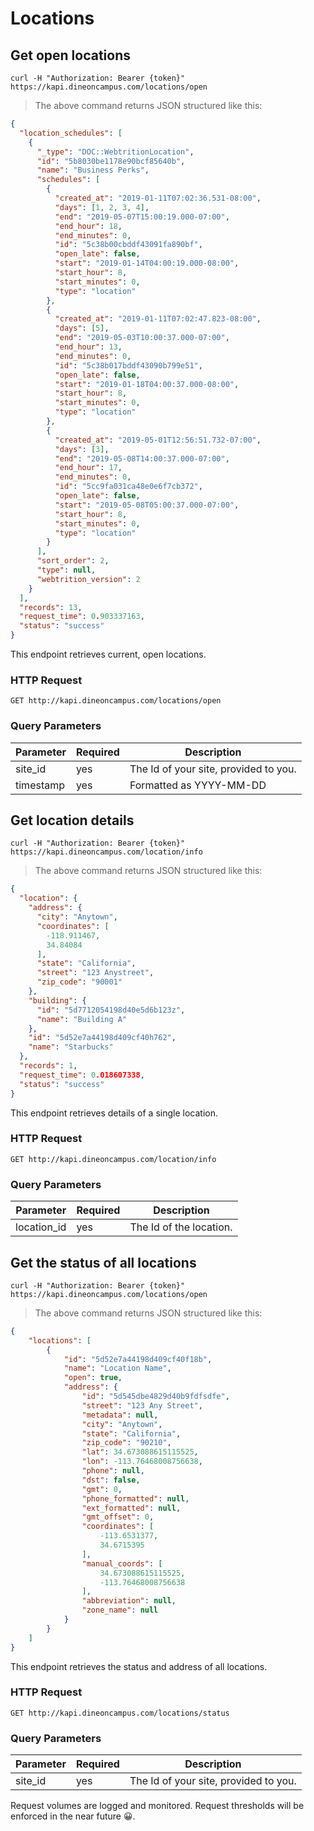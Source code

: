 # Locations

## Get open locations

```shell
curl -H "Authorization: Bearer {token}" https://kapi.dineoncampus.com/locations/open
```

> The above command returns JSON structured like this:

```json
{
  "location_schedules": [
    {
      "_type": "DOC::WebtritionLocation",
      "id": "5b8030be1178e90bcf85640b",
      "name": "Business Perks",
      "schedules": [
        {
          "created_at": "2019-01-11T07:02:36.531-08:00",
          "days": [1, 2, 3, 4],
          "end": "2019-05-07T15:00:19.000-07:00",
          "end_hour": 18,
          "end_minutes": 0,
          "id": "5c38b00cbddf43091fa890bf",
          "open_late": false,
          "start": "2019-01-14T04:00:19.000-08:00",
          "start_hour": 8,
          "start_minutes": 0,
          "type": "location"
        },
        {
          "created_at": "2019-01-11T07:02:47.823-08:00",
          "days": [5],
          "end": "2019-05-03T10:00:37.000-07:00",
          "end_hour": 13,
          "end_minutes": 0,
          "id": "5c38b017bddf43090b799e51",
          "open_late": false,
          "start": "2019-01-18T04:00:37.000-08:00",
          "start_hour": 8,
          "start_minutes": 0,
          "type": "location"
        },
        {
          "created_at": "2019-05-01T12:56:51.732-07:00",
          "days": [3],
          "end": "2019-05-08T14:00:37.000-07:00",
          "end_hour": 17,
          "end_minutes": 0,
          "id": "5cc9fa031ca48e0e6f7cb372",
          "open_late": false,
          "start": "2019-05-08T05:00:37.000-07:00",
          "start_hour": 8,
          "start_minutes": 0,
          "type": "location"
        }
      ],
      "sort_order": 2,
      "type": null,
      "webtrition_version": 2
    }
  ],
  "records": 13,
  "request_time": 0.903337163,
  "status": "success"
}
```

This endpoint retrieves current, open locations.

### HTTP Request

`GET http://kapi.dineoncampus.com/locations/open`

### Query Parameters

| Parameter | Required | Description                           |
| --------- | -------- | ------------------------------------- |
| site_id   | yes      | The Id of your site, provided to you. |
| timestamp | yes      | Formatted as YYYY-MM-DD               |

## Get location details

```shell
curl -H "Authorization: Bearer {token}" https://kapi.dineoncampus.com/location/info
```

> The above command returns JSON structured like this:

```json
{
  "location": {
    "address": {
      "city": "Anytown",
      "coordinates": [
        -118.911467,
        34.84084
      ],
      "state": "California",
      "street": "123 Anystreet",
      "zip_code": "90001"
    },
    "building": {
      "id": "5d7712054198d40e5d6b123z",
      "name": "Building A"
    },
    "id": "5d52e7a44198d409cf40h762",
    "name": "Starbucks"
  },
  "records": 1,
  "request_time": 0.018607338,
  "status": "success"
}
```

This endpoint retrieves details of a single location.

### HTTP Request

`GET http://kapi.dineoncampus.com/location/info`

### Query Parameters

| Parameter   | Required | Description             |
| ----------- | -------- | ----------------------- |
| location_id | yes      | The Id of the location. |

## Get the status of all locations

```shell
curl -H "Authorization: Bearer {token}" https://kapi.dineoncampus.com/locations/open
```

> The above command returns JSON structured like this:

```json
{
    "locations": [
        {
            "id": "5d52e7a44198d409cf40f18b",
            "name": "Location Name",
            "open": true,
            "address": {
                "id": "5d545dbe4829d40b9fdfsdfe",
                "street": "123 Any Street",
                "metadata": null,
                "city": "Anytown",
                "state": "California",
                "zip_code": "90210",
                "lat": 34.673088615115525,
                "lon": -113.76468008756638,
                "phone": null,
                "dst": false,
                "gmt": 0,
                "phone_formatted": null,
                "ext_formatted": null,
                "gmt_offset": 0,
                "coordinates": [
                    -113.6531377,
                    34.6715395
                ],
                "manual_coords": [
                    34.673088615115525,
                    -113.76468008756638
                ],
                "abbreviation": null,
                "zone_name": null
            }
        }
    ]
}
```

This endpoint retrieves the status and address of all locations.

### HTTP Request

`GET http://kapi.dineoncampus.com/locations/status`

### Query Parameters

| Parameter | Required | Description                           |
| --------- | -------- | ------------------------------------- |
| site_id   | yes      | The Id of your site, provided to you. |

<aside class="success">
Request volumes are logged and monitored. Request thresholds will be enforced in the near future 😀.
</aside>
